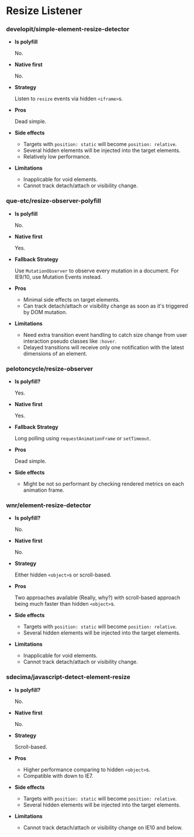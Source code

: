 # Resize Listener

### developit/simple-element-resize-detector

- **Is polyfill**

  No.

- **Native first**

  No.

- **Strategy**

  Listen to `resize` events via hidden `<iframe>`s.

- **Pros**

  Dead simple.

- **Side effects**

  * Targets with `position: static` will become `position: relative`.
  * Several hidden elements will be injected into the target elements.
  * Relatively low performance.

- **Limitations**

  * Inapplicable for void elements.
  * Cannot track detach/attach or visibility change.

### que-etc/resize-observer-polyfill

- **Is polyfill**

  No.

- **Native first**

  Yes.

- **Fallback Strategy**

  Use `MutationObserver` to observe every mutation in a document. For IE9/10, use Mutation Events instead.

- **Pros**

  * Minimal side effects on target elements.
  * Can track detach/attach or visibility change as soon as it's triggered by DOM mutation.

- **Limitations**

  * Need extra transition event handling to catch size change from user interaction pseudo classes like `:hover`.
  * Delayed transitions will receive only one notification with the latest dimensions of an element.

### pelotoncycle/resize-observer

- **Is polyfill?**

  Yes.

- **Native first**

  Yes.

- **Fallback Strategy**

  Long polling using `requestAnimationFrame` or `setTimeout`.

- **Pros**

  Dead simple.

- **Side effects**

  * Might be not so performant by checking rendered metrics on each animation frame.

### wnr/element-resize-detector

- **Is polyfill?**

  No.

- **Native first**

  No.

- **Strategy**

  Either hidden `<object>`s or scroll-based.

- **Pros**

  Two approaches available (Really, why?) with scroll-based approach being much faster than hidden `<object>`s.

- **Side effects**

  * Targets with `position: static` will become `position: relative`.
  * Several hidden elements will be injected into the target elements.

- **Limitations**

  * Inapplicable for void elements.
  * Cannot track detach/attach or visibility change.

### sdecima/javascript-detect-element-resize

- **Is polyfill?**

  No.

- **Native first**

  No.

- **Strategy**

  Scroll-based.

- **Pros**

  * Higher performance comparing to hidden `<object>`s.
  * Compatible with down to IE7.

- **Side effects**

  * Targets with `position: static` will become `position: relative`.
  * Several hidden elements will be injected into the target elements.

- **Limitations**

  * Cannot track detach/attach or visibility change on IE10 and below.


